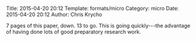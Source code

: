 Title: 2015-04-20 20:12
Template: formats/micro
Category: micro
Date: 2015-04-20 20:12
Author: Chris Krycho

7 pages of this paper, down. 13 to go. This is going quickly---the advantage of
having done lots of good preparatory research work.